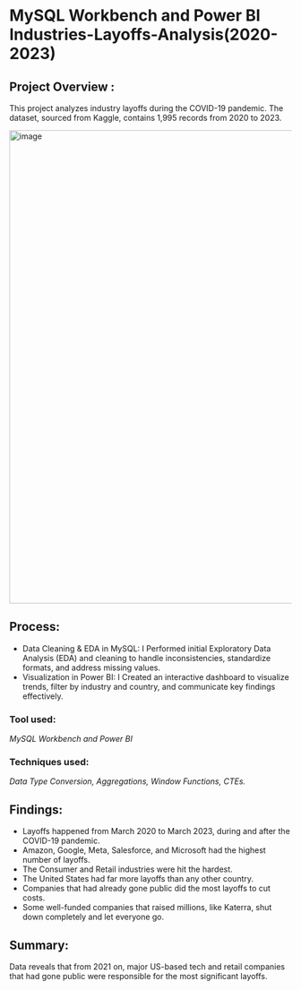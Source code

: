 # MySQL Workbench and Power BI Industries-Layoffs-Analysis(2020-2023)

## Project Overview :
This project analyzes industry layoffs during the COVID-19 pandemic. The dataset, sourced from Kaggle, contains 1,995 records from 2020 to 2023.

<img width="1490" height="845" alt="image" src="https://github.com/user-attachments/assets/554bed99-32e0-426d-9a2b-dc7ed436c158" />

## Process:

- Data Cleaning & EDA in MySQL:
  I Performed initial Exploratory Data Analysis (EDA) and cleaning to handle inconsistencies, standardize formats, and address missing values.
- Visualization in Power BI:
  I Created an interactive dashboard to visualize trends, filter by industry and country, and communicate key findings effectively.

### Tool used: 
*MySQL Workbench and Power BI*

### Techniques used: 
*Data Type Conversion, Aggregations, Window Functions, CTEs.*  

## Findings:
- Layoffs happened from March 2020 to March 2023, during and after the COVID-19 pandemic.
- Amazon, Google, Meta, Salesforce, and Microsoft had the highest number of layoffs.
- The Consumer and Retail industries were hit the hardest.
- The United States had far more layoffs than any other country.
- Companies that had already gone public did the most layoffs to cut costs.
- Some well-funded companies that raised millions, like Katerra, shut down completely and let everyone go.

## Summary:  
Data reveals that from 2021 on, major US-based tech and retail companies that had gone public were responsible for the most significant layoffs.


